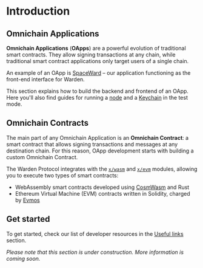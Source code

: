﻿---
sidebar_position: 1
---

# Introduction

## Omnichain Applications

**Omnichain Applications** (**OApps**) are a powerful evolution of traditional smart contracts. They allow signing transactions at any chain, while traditional smart contract applications only target users of a single chain.

An example of an OApp is [SpaceWard](/learn/glossary#spaceward) – our application functioning as the front-end interface for Warden.

This section explains how to build the backend and frontend of an OApp. Here you'll also find guides for running a [node](/learn/glossary#warden-protocol-node) and a [Keychain](/learn/glossary#keychain) in the test mode.

## Omnichain Contracts

The main part of any Omnichain Application is an **Omnichain Contract**: a smart contract that allows signing transactions and messages at any destination chain. For this reason, OApp development starts with building a custom Omnichain Contract.

The Warden Protocol integrates with the [`x/wasm`](/learn/warden-protocol-modules/external-modules#xwasm) and [`x/evm`](/learn/warden-protocol-modules/external-modules#xevm) modules, allowing you to execute two types of smart contracts:

- WebAssembly smart contracts developed using [CosmWasm](https://cosmwasm.com) and Rust
- Ethereum Virtual Machine (EVM) contracts written in Solidity, charged by [Evmos](https://docs.evmos.org/protocol/modules/evm)


## Get started

To get started, check our list of developer resources in the [Useful links](useful-links) section.

*Please note that this section is under construction. More information is coming soon.*

<!--- Contents:

- What is an OApp and how is it built? (briefly)
- Links to other docs related to this section
- A link to the article with CosmWasm docs and tutorials

--->